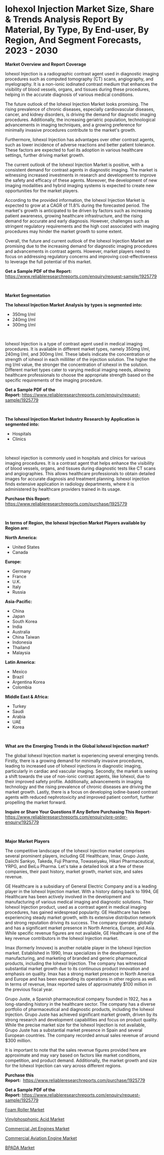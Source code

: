 <p><h1>Iohexol Injection Market Size, Share & Trends Analysis Report By Material, By Type, By End-user, By Region, And Segment Forecasts, 2023 - 2030</h1></p><p><strong>Market Overview and Report Coverage</strong></p>
<p><p>Iohexol Injection is a radiographic contrast agent used in diagnostic imaging procedures such as computed tomography (CT) scans, angiography, and myelography. It is a non-ionic iodinated contrast medium that enhances the visibility of blood vessels, organs, and tissues during these procedures, helping in the accurate diagnosis of various medical conditions.</p><p>The future outlook of the Iohexol Injection Market looks promising. The rising prevalence of chronic diseases, especially cardiovascular diseases, cancer, and kidney disorders, is driving the demand for diagnostic imaging procedures. Additionally, the increasing geriatric population, technological advancements in imaging techniques, and a growing preference for minimally invasive procedures contribute to the market's growth.</p><p>Furthermore, Iohexol Injection has advantages over other contrast agents, such as lower incidence of adverse reactions and better patient tolerance. These factors are expected to fuel its adoption in various healthcare settings, further driving market growth.</p><p>The current outlook of the Iohexol Injection Market is positive, with a consistent demand for contrast agents in diagnostic imaging. The market is witnessing increased investments in research and development to improve the safety and efficacy of these agents. Moreover, the development of new imaging modalities and hybrid imaging systems is expected to create new opportunities for the market players.</p><p>According to the provided information, the Iohexol Injection Market is expected to grow at a CAGR of 11.8% during the forecasted period. The market's growth is anticipated to be driven by factors such as increasing patient awareness, growing healthcare infrastructure, and the rising demand for accurate and early diagnosis. However, challenges such as stringent regulatory requirements and the high cost associated with imaging procedures may hinder the market growth to some extent.</p><p>Overall, the future and current outlook of the Iohexol Injection Market are promising due to the increasing demand for diagnostic imaging procedures and advancements in contrast agents. However, market players need to focus on addressing regulatory concerns and improving cost-effectiveness to leverage the full potential of this market.</p></p>
<p><strong>Get a Sample PDF of the Report:</strong> <a href="https://www.reliableresearchreports.com/enquiry/request-sample/1925779">https://www.reliableresearchreports.com/enquiry/request-sample/1925779</a></p>
<p>&nbsp;</p>
<p><strong>Market Segmentation</strong></p>
<p><strong>The Iohexol Injection Market Analysis by types is segmented into:</strong></p>
<p><ul><li>350mg I/ml</li><li>240mg I/ml</li><li>300mg I/ml</li></ul></p>
<p>&nbsp;</p>
<p><p>Iohexol Injection is a type of contrast agent used in medical imaging procedures. It is available in different market types, namely 350mg I/ml, 240mg I/ml, and 300mg I/ml. These labels indicate the concentration or strength of iohexol in each milliliter of the injection solution. The higher the mg I/ml value, the stronger the concentration of iohexol in the solution. Different market types cater to varying medical imaging needs, allowing healthcare professionals to choose the appropriate strength based on the specific requirements of the imaging procedure.</p></p>
<p><strong>Get a Sample PDF of the Report:</strong>&nbsp;<a href="https://www.reliableresearchreports.com/enquiry/request-sample/1925779">https://www.reliableresearchreports.com/enquiry/request-sample/1925779</a></p>
<p>&nbsp;</p>
<p><strong>The Iohexol Injection Market Industry Research by Application is segmented into:</strong></p>
<p><ul><li>Hospitals</li><li>Clinics</li></ul></p>
<p>&nbsp;</p>
<p><p>Iohexol injection is commonly used in hospitals and clinics for various imaging procedures. It is a contrast agent that helps enhance the visibility of blood vessels, organs, and tissues during diagnostic tests like CT scans and angiographies. This allows healthcare professionals to obtain detailed images for accurate diagnosis and treatment planning. Iohexol injection finds extensive application in radiology departments, where it is administered by healthcare providers trained in its usage.</p></p>
<p><strong>Purchase this Report:</strong>&nbsp; <a href="https://www.reliableresearchreports.com/purchase/1925779">https://www.reliableresearchreports.com/purchase/1925779</a></p>
<p>&nbsp;</p>
<p><strong>In terms of Region, the Iohexol Injection Market Players available by Region are:</strong></p>
<p>
    <p> <strong> North America: </strong>
        <ul>
            <li>United States</li>
            <li>Canada</li>
        </ul>
        </p> 
    <p> <strong> Europe: </strong>
        <ul>
            <li>Germany</li>
            <li>France</li>
            <li>U.K.</li>
            <li>Italy</li>
            <li>Russia</li>
        </ul>
        </p> 
    <p> <strong> Asia-Pacific: </strong>
        <ul>
            <li>China</li>
            <li>Japan</li>
            <li>South Korea</li>
            <li>India</li>
            <li>Australia</li>
            <li>China Taiwan</li>
            <li>Indonesia</li>
            <li>Thailand</li>
            <li>Malaysia</li>
        </ul>
        </p> 
    <p> <strong> Latin America: </strong>
        <ul>
            <li>Mexico</li>
            <li>Brazil</li>
            <li>Argentina Korea</li>
            <li>Colombia</li>
        </ul>
        </p> 
    <p> <strong> Middle East & Africa: </strong>
        <ul>
            <li>Turkey</li>
            <li>Saudi</li>
            <li>Arabia</li>
            <li>UAE</li>
            <li>Korea</li>
        </ul>
    </p>
    </p>
<p>&nbsp;</p>
<p><strong>What are the Emerging Trends in the Global Iohexol Injection market?</strong></p>
<p><p>The global Iohexol Injection market is experiencing several emerging trends. Firstly, there is a growing demand for minimally invasive procedures, leading to increased use of Iohexol injections in diagnostic imaging, particularly in cardiac and vascular imaging. Secondly, the market is seeing a shift towards the use of non-ionic contrast agents, like Iohexol, due to their improved safety profile. Additionally, advancements in imaging technology and the rising prevalence of chronic diseases are driving the market growth. Lastly, there is a focus on developing iodine-based contrast agents with reduced nephrotoxicity and improved patient comfort, further propelling the market forward.</p></p>
<p><strong>Inquire or Share Your Questions If Any Before Purchasing This Report</strong>- <a href="https://www.reliableresearchreports.com/enquiry/pre-order-enquiry/1925779">https://www.reliableresearchreports.com/enquiry/pre-order-enquiry/1925779</a></p>
<p>&nbsp;</p>
<p><strong>Major Market Players</strong></p>
<p><p>The competitive landscape of the Iohexol Injection market comprises several prominent players, including GE Healthcare, Imax, Grupo Juste, Daiichi Sankyo, Takeda, Fuji Pharma, Towaseiyaku, Hikari Pharmaceutical, YRPG, and BeiLu Pharma. Let's take a detailed look at a few of these companies, their past history, market growth, market size, and sales revenue.</p><p>GE Healthcare is a subsidiary of General Electric Company and is a leading player in the Iohexol Injection market. With a history dating back to 1994, GE Healthcare has been actively involved in the development and manufacturing of various medical imaging and diagnostic solutions. Their Iohexol Injection product, used as a contrast agent in medical imaging procedures, has gained widespread popularity. GE Healthcare has been experiencing steady market growth, with its extensive distribution network and strong reputation driving its success. The company operates globally and has a significant market presence in North America, Europe, and Asia. While specific revenue figures are not available, GE Healthcare is one of the key revenue contributors in the Iohexol Injection market.</p><p>Imax (formerly Innovex) is another notable player in the Iohexol Injection market. Established in 1990, Imax specializes in the development, manufacturing, and marketing of branded and generic pharmaceutical products, including the Iohexol Injection. The company has witnessed substantial market growth due to its continuous product innovation and emphasis on quality. Imax has a strong market presence in North America and Europe and has been expanding its operations in other regions as well. In terms of revenue, Imax reported sales of approximately $100 million in the previous fiscal year.</p><p>Grupo Juste, a Spanish pharmaceutical company founded in 1922, has a long-standing history in the healthcare sector. The company has a diverse portfolio of pharmaceutical and diagnostic products, including the Iohexol Injection. Grupo Juste has achieved significant market growth, driven by its strong research and development capabilities and focus on product quality. While the precise market size for the Iohexol Injection is not available, Grupo Juste has a substantial market presence in Spain and several European countries. The company recorded annual sales revenue of around $300 million.</p><p>It is important to note that the sales revenue figures provided here are approximate and may vary based on factors like market conditions, competition, and product demand. Additionally, the market growth and size for the Iohexol Injection can vary across different regions.</p></p>
<p><strong>Purchase this Report:</strong>&nbsp;&nbsp;<a href="https://www.reliableresearchreports.com/purchase/1925779">https://www.reliableresearchreports.com/purchase/1925779</a></p>
<p></p>
<p><strong>Get a Sample PDF of the Report:</strong>&nbsp;<a href="https://www.reliableresearchreports.com/enquiry/request-sample/1925779">https://www.reliableresearchreports.com/enquiry/request-sample/1925779</a></p>
<p><p><a href="https://medium.com/@kcekkboop72786/foam-roller-market-insight-market-trends-growth-forecasted-from-2023-to-2030-9226c985dae5">Foam Roller Market</a></p><p><a href="https://medium.com/@catherinemartinez15/vinylphosphonic-acid-market-analysis-and-sze-forecasted-for-period-from-2023-to-2030-55054e9215ae">Vinylphosphonic Acid Market</a></p><p><a href="https://github.com/jonneygiverf/Market-Research-Report-List-1/blob/main/commercial-jet-engines-market.md">Commercial Jet Engines Market</a></p><p><a href="https://github.com/dziulagalemab/Market-Research-Report-List-1/blob/main/commercial-aviation-engine-market.md">Commercial Aviation Engine Market</a></p><p><a href="https://medium.com/@adealoshi97/bpada-market-insight-market-trends-growth-forecasted-from-2023-to-2030-3a8f21c367f2">BPADA Market</a></p></p>
